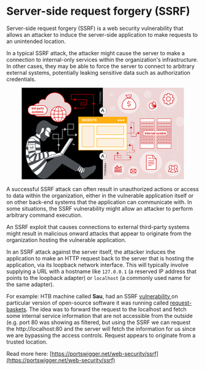 # Server-side request forgery (SSRF)

Server-side request forgery (SSRF) is a web security vulnerability that allows an attacker to induce the server-side application to make requests to an unintended location.

In a typical SSRF attack, the attacker might cause the server to make a connection to internal-only services within the organization's infrastructure. In other cases, they may be able to force the server to connect to arbitrary external systems, potentially leaking sensitive data such as authorization credentials.

<figure><img src="../../.gitbook/assets/image (1) (1) (1).png" alt=""><figcaption></figcaption></figure>

A successful SSRF attack can often result in unauthorized actions or access to data within the organization, either in the vulnerable application itself or on other back-end systems that the application can communicate with. In some situations, the SSRF vulnerability might allow an attacker to perform arbitrary command execution.

An SSRF exploit that causes connections to external third-party systems might result in malicious onward attacks that appear to originate from the organization hosting the vulnerable application.

In an SSRF attack against the server itself, the attacker induces the application to make an HTTP request back to the server that is hosting the application, via its loopback network interface. This will typically involve supplying a URL with a hostname like `127.0.0.1` (a reserved IP address that points to the loopback adapter) or `localhost` (a commonly used name for the same adapter).

For example: HTB machine called **Sau**, had an SSRF [vulnerability ](https://github.com/advisories/GHSA-58g2-vgpg-335q)on particular version of open-source software it was running called [request-baskets](https://rbaskets.in/web). The idea was to forward the request to the localhost and fetch some internal service information that are not accessible from the outside (e.g. port 80 was showing as filtered, but using the SSRF we can request the http://localhost:80 and the server will fetch the information for us since we are bypassing the access controls. Request appears to originate from a trusted location.

Read more here: [https://portswigger.net/web-security/ssrf](https://portswigger.net/web-security/ssrf)
